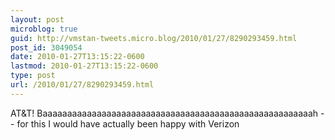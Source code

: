 ```yaml
---
layout: post
microblog: true
guid: http://vmstan-tweets.micro.blog/2010/01/27/8290293459.html
post_id: 3049054
date: 2010-01-27T13:15:22-0600
lastmod: 2010-01-27T13:15:22-0600
type: post
url: /2010/01/27/8290293459.html
---
```

AT&T! Baaaaaaaaaaaaaaaaaaaaaaaaaaaaaaaaaaaaaaaaaaaaaaaaaaaaaaah -- for this I would have actually been happy with Verizon
